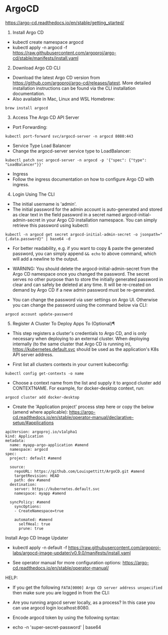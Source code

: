 # ArgoCD

https://argo-cd.readthedocs.io/en/stable/getting_started/

1. Install Argo CD

- kubectl create namespace argocd
- kubectl apply -n argocd -f https://raw.githubusercontent.com/argoproj/argo-cd/stable/manifests/install.yaml

2. Download Argo CD CLI

- Download the latest Argo CD version from https://github.com/argoproj/argo-cd/releases/latest. More detailed installation instructions can be found via the CLI installation documentation.
- Also available in Mac, Linux and WSL Homebrew:
```
brew install argocd
```

3. Access The Argo CD API Server

- Port Forwarding:
```
kubectl port-forward svc/argocd-server -n argocd 8080:443
```

- Service Type Load Balancer
- Change the argocd-server service type to LoadBalancer:
```
kubectl patch svc argocd-server -n argocd -p '{"spec": {"type": "LoadBalancer"}}'
```

- Ingress
- Follow the ingress documentation on how to configure Argo CD with ingress.



4. Login Using The CLI
- The initial username is 'admin'.
- The initial password for the admin account is auto-generated and stored as clear text in the field password in a secret named argocd-initial-admin-secret in your Argo CD installation namespace. You can simply retrieve this password using kubectl:
```
kubectl -n argocd get secret argocd-initial-admin-secret -o jsonpath="{.data.password}" | base64 -d
```
- For better readability, e.g. if you want to copy & paste the generated password, you can simply append ```&& echo``` to above command, which will add a newline to the output.

- WARNING: You should delete the argocd-initial-admin-secret from the Argo CD namespace once you changed the password. The secret serves no other purpose than to store the initially generated password in clear and can safely be deleted at any time. It will be re-created on demand by Argo CD if a new admin password must be re-generated.


- You can change the password via user settings on Argo UI. Otherwise you can change the password using the command below via CLI:
```
argocd account update-password
```

5. Register A Cluster To Deploy Apps To (Optional)¶

- This step registers a cluster's credentials to Argo CD, and is only necessary when deploying to an external cluster. When deploying internally (to the same cluster that Argo CD is running in), https://kubernetes.default.svc should be used as the application's K8s API server address.

- First list all clusters contexts in your current kubeconfig:
```
kubectl config get-contexts -o name
```

- Choose a context name from the list and supply it to argocd cluster add CONTEXTNAME. For example, for docker-desktop context, run:
```
argocd cluster add docker-desktop
```

- Create the 'Application project' process step here or copy the below (amend where applicable):
https://argo-cd.readthedocs.io/en/stable/operator-manual/declarative-setup/#applications
```
apiVersion: argoproj.io/v1alpha1
kind: Application
metadata:
  name: myapp-argo-application #amend
  namespace: argocd 
spec:
  project: default #amend

  source:
    repoURL: https://github.com/Louispettitt/ArgoCD.git #amend
    targetRevision: HEAD
    path: dev #amend
  destination: 
    server: https://kubernetes.default.svc
    namespace: myapp #amend

  syncPolicy: #amend
    syncOptions:
    - CreateNamespace=true

    automated: #amend
      selfHeal: true
      prune: true
```

Install Argo CD Image Updater
- kubectl apply -n default -f https://raw.githubusercontent.com/argoproj-labs/argocd-image-updater/v0.9.0/manifests/install.yaml

- See operator manual for more configuration options:
https://argo-cd.readthedocs.io/en/stable/operator-manual/

HELP:
- If you get the following ```FATA[0000] Argo CD server address unspecified``` then make sure you are logged in from the CLI:
- Are you running argocd server locally, as a process? In this case you can use argocd login localhost:8080.

- Encode argocd token by using the following syntax:
- echo -n 'super-secret-password' | base64